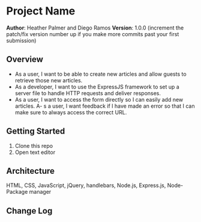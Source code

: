 # Project Name

**Author**: Heather Palmer and Diego Ramos
**Version**: 1.0.0 (increment the patch/fix version number up if you make more commits past your first submission)

## Overview
- As a user, I want to be able to create new articles and allow guests to retrieve those new articles.
- As a developer, I want to use the ExpressJS framework to set up a server file to handle HTTP requests and deliver responses.
- As a user, I want to access the form directly so I can easily add new articles.
A- s a user, I want feedback if I have made an error so that I can make sure to always access the correct URL.

## Getting Started
1. Clone this repo
2. Open text editor

## Architecture
HTML, CSS, JavaScript, jQuery, handlebars, Node.js, Express.js, Node-Package manager

## Change Log

